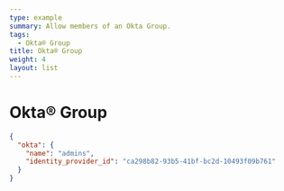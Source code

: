 ```yaml
---
type: example
summary: Allow members of an Okta Group.
tags:
  - Okta® Group
title: Okta® Group
weight: 4
layout: list
---
```


# Okta® Group

```json
{
  "okta": {
    "name": "admins",
    "identity_provider_id": "ca298b82-93b5-41bf-bc2d-10493f09b761"
  }
}
```
